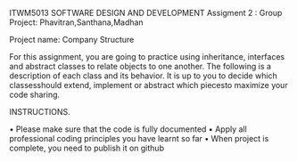 ITWM5013 SOFTWARE DESIGN AND DEVELOPMENT
Assigment 2 : Group Project: Phavitran,Santhana,Madhan

Project name: Company Structure

For this assignment, you are going to practice using inheritance, interfaces and abstract classes to
relate objects to one another. The following is a description of each class and its behavior. It is up to
you to decide which classesshould extend, implement or abstract which piecesto maximize your code
sharing.


INSTRUCTIONS.

• Please make sure that the code is fully documented
• Apply all professional coding principles you have learnt so far
• When project is complete, you need to publish it on github